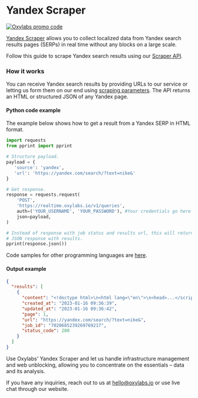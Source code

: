 # Yandex Scraper

[![Oxylabs promo code](https://user-images.githubusercontent.com/129506779/250792357-8289e25e-9c36-4dc0-a5e2-2706db797bb5.png)](https://oxylabs.go2cloud.org/aff_c?offer_id=7&aff_id=877&url_id=112)

[Yandex Scraper](https://oxylabs.io/products/scraper-api/serp/yandex) allows you to collect localized data from Yandex search results pages (SERPs) in real time without any blocks on a large scale.

Follow this guide to scrape Yandex search results using our [Scraper API](https://oxylabs.io/products/scraper-api). 

### How it works

You can receive Yandex search results by providing URLs to our service or letting us form them on our end using [scraping parameters](https://developers.oxylabs.io/scraper-apis/serp-scraper-api/yandex). The API returns an HTML or structured JSON of any Yandex page.

#### Python code example

The example below shows how to get a result from a Yandex SERP in HTML format.

```python
import requests
from pprint import pprint

# Structure payload.
payload = {
   'source': 'yandex',
   'url': 'https://yandex.com/search/?text=nike&'
}

# Get response.
response = requests.request(
    'POST',
    'https://realtime.oxylabs.io/v1/queries',
    auth=('YOUR_USERNAME', 'YOUR_PASSWORD'), #Your credentials go here
    json=payload,
)

# Instead of response with job status and results url, this will return the
# JSON response with results.
pprint(response.json())
```

Code samples for other programming languages are [here](https://github.com/oxylabs/yandex-scraper/tree/main/code%20examples).

#### Output example

```json
{
  "results": [
    {
      "content": "<!doctype html>\n<html lang=\"en\">\n<head>...</script></body>\n</html>\n",
      "created_at": "2023-01-16 09:36:39",
      "updated_at": "2023-01-16 09:36:42",
      "page": 1,
      "url": "https://yandex.com/search/?text=nike&",
      "job_id": "7020685239269769217",
      "status_code": 200
    }
  ]
}
```

Use Oxylabs' Yandex Scraper and let us handle infrastructure management and web unblocking, allowing you to concentrate on the essentials – data and its analysis.

If you have any inquiries, reach out to us at hello@oxylabs.io or use live chat through our website.
